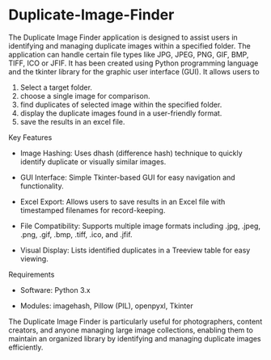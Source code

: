 # Duplicate-Image-Finder

The Duplicate Image Finder application is designed to assist users in identifying and managing duplicate images within a specified folder. The application can handle certain file types like JPG, JPEG, PNG, GIF, BMP, TIFF, ICO or JFIF. It has been created using Python programming language and the tkinter library for the graphic user interface (GUI). It allows users to 
1.	Select a target folder.
2.	choose a single image for comparison.
3.	find duplicates of selected image within the specified folder.
4.	display the duplicate images found in a user-friendly format.
5.	save the results in an excel file.



Key Features

  - Image Hashing: Uses dhash (difference hash) technique to quickly identify duplicate or visually similar images.

  - GUI Interface: Simple Tkinter-based GUI for easy navigation and functionality.
  
  - Excel Export: Allows users to save results in an Excel file with timestamped filenames for record-keeping.
  
  - File Compatibility: Supports multiple image formats including .jpg, .jpeg, .png, .gif, .bmp, .tiff, .ico, and .jfif.
  
  - Visual Display: Lists identified duplicates in a Treeview table for easy viewing.


Requirements

  - Software: Python 3.x

  - Modules: imagehash, Pillow (PIL), openpyxl, Tkinter


The Duplicate Image Finder is particularly useful for photographers, content creators, and anyone managing large image collections, enabling them to maintain an organized library by identifying and managing duplicate images efficiently.
